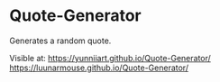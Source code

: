 # Quote-Generator

Generates a random quote.

Visible at: [https://yunniiart.github.io/Quote-Generator/
](https://luunarmouse.github.io/Quote-Generator/)https://luunarmouse.github.io/Quote-Generator/
